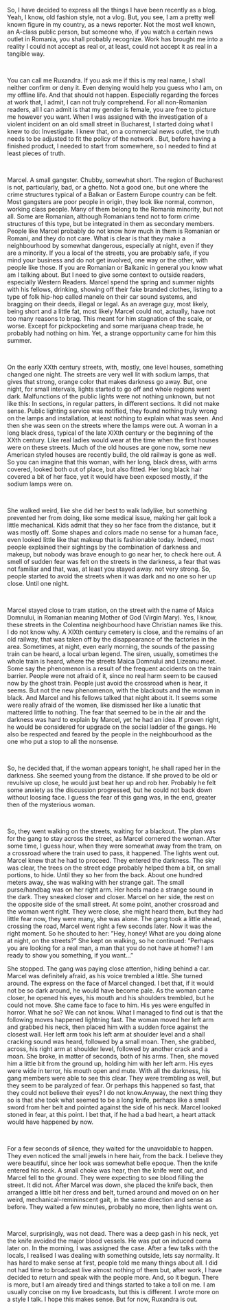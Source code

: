 So, I have decided to express all the things I have been recently as a blog. Yeah, I know, old fashion style, not a vlog. But, you see, I am a pretty well known figure in my country, as a news reporter. Not the most well known, an A-class public person, but someone who, if you watch a certain news outlet in Romania, you shall probably recognize. Work has brought me into a reality I could not accept as real or, at least, could not accept it as real in a tangible way.

&#x200B;

You can call me Ruxandra. If you ask me if this is my real name, I shall neither confirm or deny it. Even denying would help you guess who I am, on my offline life. And that should not happen. Especially regarding the forces at work that, I admit, I can not truly comprehend. For all non-Romanian readers, all I can admit is that my gender is female, you are free to picture me however you want. When I was assigned with the investigation of a violent incident on an old small street in Bucharest, I started doing what I knew to do: Investigate. I knew that, on a commercial news outlet, the truth needs to be adjusted to fit the policy of the network . But, before having a finished product, I needed to start from somewhere, so I needed to find at least pieces of truth.

&#x200B;

Marcel. A small gangster. Chubby, somewhat short. The region of Bucharest is not, particularly, bad, or a ghetto. Not a good one, but one where the crime structures typical of a Balkan or Eastern Europe country can be felt. Most gangsters are poor people in origin, they look like normal, common, working class people. Many of them belong to the Romania minority, but not all. Some are Romanian, although Romanians tend not to form crime structures of this type, but be integrated in them as secondary members. People like Marcel probably do not know how much in them is Romanian or Romani, and they do not care. What is clear is that they make a neighbourhood by somewhat dangerous, especially at night, even if they are a minority. If you a local of the streets, you are probably safe, if you mind your business and do not get involved, one way or the other, with people like those. If you are Romanian or Balkanic in general you know what am I talking about. But I need to give some context to outside readers, especially Western Readers. Marcel spend the spring and summer nights with his fellows, drinking, showing off their fake branded clothes, listing to a type of folk hip-hop called manele on their car sound systems, and bragging on their deeds, illegal or legal. As an average guy, most likely, being short and a little fat, most likely Marcel could not, actually, have not too many reasons to brag. This meant for him stagnation of the scale, or worse. Except for pickpocketing and some marijuana cheap trade, he probably had nothing on him. Yet, a strange opportunity came for him this summer.

&#x200B;

On the early XXth century streets, with, mostly, one level houses, something changed one night. The streets are very well lit with sodium lamps, that gives that strong, orange color that makes darkness go away. But, one night, for small intervals, lights started to go off and whole regions went dark. Malfunctions of the public lights were not nothing unknown, but not like this: In sections, in regular patters, in different sections. It did not make sense. Public lighting service was notified, they found nothing truly wrong on the lamps and installation, at least nothing to explain what was seen. And then she was seen on the streets where the lamps were out. A woman in a long black dress, typical of the late XIXth century or the beginning of the XXth century. Like real ladies would wear at the time when the first houses were on these streets. Much of the old houses are gone now, some new American styled houses are recently build, the old railway is gone as well. So you can imagine that this woman, with her long, black dress, with arms covered, looked both out of place, but also fitted. Her long black hair covered a bit of her face, yet it would have been exposed mostly, if the sodium lamps were on.

&#x200B;

She walked weird, like she did her best to walk ladylike, but something prevented her from doing, like some medical issue, making her gait look a little mechanical. Kids admit that they so her face from the distance, but it was mostly off. Some shapes and colors made no sense for a human face, even looked little like that makeup that is fashionable today. Indeed, most people explained their sightings by the combination of darkness and makeup, but nobody was brave enough to go near her, to check here out. A smell of sudden fear was felt on the streets in the darkness, a fear that was not familiar and that, was, at least you stayed away. not very strong. So, people started to avoid the streets when it was dark and no one so her up close. Until one night.

&#x200B;

Marcel stayed close to tram station, on the street with the name of Maica Domnului, in Romanian meaning Mother of God (Virgin Mary). Yes, I know, these streets in the Colentina neighbourhood have Christian names like this. I do not know why. A XIXth century cemetery is close, and the remains of an old railway, that was taken off by the disappearance of the factories in the area. Sometimes, at night, even early morning, the sounds of the passing train can be heard, a local urban legend. The siren, usually, sometimes the whole train is heard, where the streets Maica Domnului and Lizeanu meet. Some say the phenomenon is a result of the frequent accidents on the train barrier. People were not afraid of it, since no real harm seem to be caused now by the ghost train. People just avoid the crossroad when is hear, it seems. But not the new phenomenon, with the blackouts and the woman in black. And Marcel and his fellows talked that night about it. It seems some were really afraid of the women, like dismissed her like a lunatic that mattered little to nothing. The fear that seemed to be in the air and the darkness was hard to explain by Marcel, yet he had an idea. If proven right, he would be considered for upgrade on the social ladder of the gangs. He also be respected and feared by the people in the neighbourhood as the one who put a stop to all the nonsense.

&#x200B;

So, he decided that, if the woman appears tonight, he shall raped her in the darkness. She seemed young from the distance. If she proved to be old or revulsive up close, he would just beat her up and rob her. Probably he felt some anxiety as the discussion progressed, but he could not back down without loosing face. I guess the fear of this gang was, in the end, greater then of the mysterious woman.

&#x200B;

So, they went walking on the streets, waiting for a blackout. The plan was for the gang to stay across the street, as Marcel cornered the woman. After some time, I guess hour, when they were somewhat away from the tram, on a crossroad where the train used to pass, it happened. The lights went out. Marcel knew that he had to proceed. They entered the darkness. The sky was clear, the trees on the street edge probably helped them a bit, on small portions, to hide. Until they so her from the back. About one hundred meters away, she was walking with her strange gait. The small purse/handbag was on her right arm. Her heels made a strange sound in the dark. They sneaked closer and closer. Marcel on her side, the rest on the opposite side of the small street. At some point, another crossroad and the woman went right. They were close, she might heard them, but they had little fear now, they were many, she was alone. The gang took a little ahead, crossing the road, Marcel went right a few seconds later. Now it was the right moment. So he shouted to her: ”Hey, honey! What are you doing alone at night, on the streets?” She kept on walking, so he continued: ”Perhaps you are looking for a real man, a man that you do not have at home? I am ready to show you something, if you want...”

She stopped. The gang was paying close attention, hiding behind a car. Marcel was definitely afraid, as his voice trembled a little. She turned around. The express on the face of Marcel changed. I bet that, if it would not be so dark around, he would have become pale. As the woman came closer, he opened his eyes, his mouth and his shoulders trembled, but he could not move. She came face to face to him. His yes were engulfed in horror. What he so? We can not know. What I managed to find out is that the following moves happened lightning fast. The woman moved her left arm and grabbed his neck, then placed him with a sudden force against the closest wall. Her left arm took his left arm at shoulder level and a shall cracking sound was heard, followed by a small moan. Then, she grabbed, across, his right arm at shoulder level, followed by another crack and a moan. She broke, in matter of seconds, both of his arms. Then, she moved him a little bit from the ground up, holding him with her left arm. His eyes were wide in terror, his mouth open and mute. With all the darkness, his gang members were able to see this clear. They were trembling as well, but they seem to be paralyzed of fear. Or perhaps this happened so fast, that they could not believe their eyes? I do not know.Anyway, the next thing they so is that she took what seemed to be a long knife, perhaps like a small sword from her belt and pointed against the side of his neck. Marcel looked stoned in fear, at this point. I bet that, if he had a bad heart, a heart attack would have happened by now.

&#x200B;

For a few seconds of silence, they waited for the unavoidable to happen. They even noticed the small jewels in here hair, from the back. I believe they were beautiful, since her look was somewhat belle epoque. Then the knife entered his neck. A small choke was hear, then the knife went out, and Marcel fell to the ground. They were expecting to see blood filling the street. It did not. After Marcel was down, she placed the knife back, then arranged a little bit her dress and belt, turned around and moved on on her weird, mechanical-remininscent gait, in the same direction and sense as before. They waited a few minutes, probably no more, then lights went on.

&#x200B;

Marcel, surprisingly, was not dead. There was a deep gash in his neck, yet the knife avoided the major blood vessels. He was put on induced coma later on. In the morning, I was assigned the case. After a few talks with the locals, I realised I was dealing with something outside, lets say normality. It has hard to make sense at first, people told me many things about all. I did not had time to broadcast live almost nothing of them but, after work, I have decided to return and speak with the people more. And, so it begun. There is more, but I am already tired and things started to take a toll on me. I am usually concise on my live broadcasts, but this is different. I wrote more on a style I talk. I hope this makes sense. But for now, Ruxandra is out.
